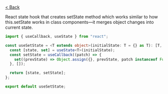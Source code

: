 [< Back](../)

React state hook that creates setState method which works similar to how
this.setState works in class components—it merges object changes into
current state.

```ts
import { useCallback, useState } from "react";

const useSetState = <T extends object>(initialState: T = {} as T): [T, (patch: Partial<T> | ((prevState: T) => Partial<T>)) => void] => {
  const [state, set] = useState<T>(initialState);
  const setState = useCallback((patch) => {
    set((prevState) => Object.assign({}, prevState, patch instanceof Function ? patch(prevState) : patch));
  }, []);

  return [state, setState];
};

export default useSetState;
```
